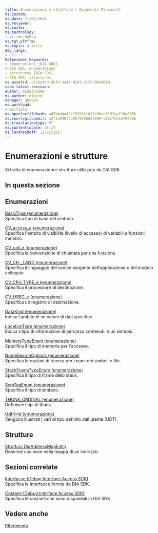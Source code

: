 ```yaml
---
title: Enumerazioni e strutture | Documenti Microsoft
ms.custom: 
ms.date: 11/04/2016
ms.reviewer: 
ms.suite: 
ms.technology:
- vs-ide-debug
ms.tgt_pltfrm: 
ms.topic: article
dev_langs:
- C++
helpviewer_keywords:
- enumerations [DIA SDK]
- DIA SDK, enumerations
- structures [DIA SDK]
- DIA SDK, structures
ms.assetid: d17eed2d-d8fd-4a47-82d3-8125c0624010
caps.latest.revision: 
author: mikejo5000
ms.author: mikejo
manager: ghogen
ms.workload:
- multiple
ms.openlocfilehash: ad7b4d4a42c15398b1817c06ec0193aef16e865b
ms.sourcegitcommit: 32f1a690fc445f9586d53698fc82c7debd784eeb
ms.translationtype: MT
ms.contentlocale: it-IT
ms.lasthandoff: 12/22/2017
---
```

# <a name="enumerations-and-structures"></a>Enumerazioni e strutture
Si tratta di enumerazioni e strutture utilizzate da DIA SDK.  
  
## <a name="in-this-section"></a>In questa sezione  
  
## <a name="enumerations"></a>Enumerazioni  
 [BasicType (enumerazione)](../../debugger/debug-interface-access/basictype.md)  
 Specifica tipo di base del simbolo.  
  
 [CV_access_e (enumerazione)](../../debugger/debug-interface-access/cv-access-e.md)  
 Specifica l'ambito di visibilità (livello di accesso) di variabili e funzioni membro.  
  
 [CV_call_e (enumerazione)](../../debugger/debug-interface-access/cv-call-e.md)  
 Specifica la convenzione di chiamata per una funzione.  
  
 [CV_CFL_LANG (enumerazione)](../../debugger/debug-interface-access/cv-cfl-lang.md)  
 Specifica il linguaggio del codice sorgente dell'applicazione o del modulo collegato.  
  
 [CV_CPU_TYPE_e (enumerazione)](../../debugger/debug-interface-access/cv-cpu-type-e.md)  
 Specifica il processore di destinazione.  
  
 [CV_HREG_e (enumerazione)](../../debugger/debug-interface-access/cv-hreg-e.md)  
 Specifica un registro di destinazione.  
  
 [DataKind (enumerazione)](../../debugger/debug-interface-access/datakind.md)  
 Indica l'ambito di un valore di dati specifico.  
  
 [LocationType (enumerazione)](../../debugger/debug-interface-access/locationtype.md)  
 Indica il tipo di informazioni di percorso contenuti in un simbolo.  
  
 [MemoryTypeEnum (enumerazione)](../../debugger/debug-interface-access/memorytypeenum.md)  
 Specifica il tipo di memoria per l'accesso.  
  
 [NameSearchOptions (enumerazione)](../../debugger/debug-interface-access/namesearchoptions.md)  
 Specifica le opzioni di ricerca per i nomi dei simboli e file.  
  
 [StackFrameTypeEnum (enumerazione)](../../debugger/debug-interface-access/stackframetypeenum.md)  
 Specifica il tipo di frame dello stack.  
  
 [SymTagEnum (enumerazione)](../../debugger/debug-interface-access/symtagenum.md)  
 Specifica il tipo di simbolo.  
  
 [THUNK_ORDINAL (enumerazione)](../../debugger/debug-interface-access/thunk-ordinal.md)  
 Definisce i tipi di thunk.  
  
 [UdtKind (enumerazione)](../../debugger/debug-interface-access/udtkind.md)  
 Vengono illustrati i vari di tipo definito dall'utente (UDT).  
  
## <a name="structures"></a>Strutture  
 [Struttura DiaAddressMapEntry](../../debugger/debug-interface-access/diaaddressmapentry.md)  
 Descrive una voce nella mappa di un indirizzo.  
  
## <a name="related-sections"></a>Sezioni correlate  
 [Interfacce (Debug Interface Access SDK)](../../debugger/debug-interface-access/interfaces-debug-interface-access-sdk.md)  
 Specifica le interfacce fornite da DIA SDK.  
  
 [Costanti (Debug Interface Access SDK)](../../debugger/debug-interface-access/constants-debug-interface-access-sdk.md)  
 Specifica le costanti che sono disponibili in DIA SDK.  
  
## <a name="see-also"></a>Vedere anche  
 [Riferimento](../../debugger/debug-interface-access/debug-interface-access-sdk-reference.md)